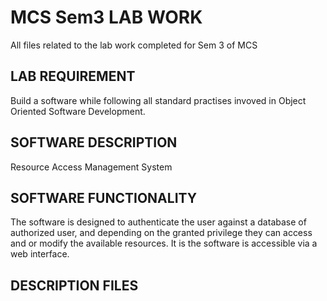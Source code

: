 # MCS Sem3 LAB WORK
All files related to the lab work completed for Sem 3 of MCS

## LAB REQUIREMENT

Build a software while following all standard practises invoved in Object Oriented Software Development.

## SOFTWARE DESCRIPTION

Resource Access Management System

## SOFTWARE FUNCTIONALITY

The software is designed to authenticate the user against a database of authorized user, and depending on the granted privilege they can access and or modify the available resources. It is the software is accessible via a web interface.

## DESCRIPTION FILES
